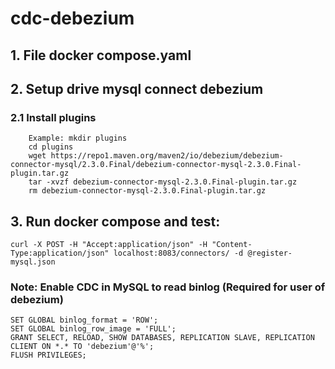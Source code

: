 # cdc-debezium
## 1. File docker compose.yaml
## 2. Setup drive mysql connect debezium
 ### 2.1  Install plugins
        Example: mkdir plugins
        cd plugins
        wget https://repo1.maven.org/maven2/io/debezium/debezium-connector-mysql/2.3.0.Final/debezium-connector-mysql-2.3.0.Final-plugin.tar.gz
        tar -xvzf debezium-connector-mysql-2.3.0.Final-plugin.tar.gz
        rm debezium-connector-mysql-2.3.0.Final-plugin.tar.gz
     
## 3. Run docker compose and test:
    curl -X POST -H "Accept:application/json" -H "Content-Type:application/json" localhost:8083/connectors/ -d @register-mysql.json


### Note: Enable CDC in MySQL to read binlog (Required for user of debezium)
    SET GLOBAL binlog_format = 'ROW';
    SET GLOBAL binlog_row_image = 'FULL';
    GRANT SELECT, RELOAD, SHOW DATABASES, REPLICATION SLAVE, REPLICATION CLIENT ON *.* TO 'debezium'@'%';
    FLUSH PRIVILEGES;